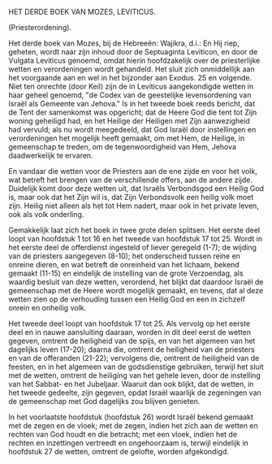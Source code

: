 HET DERDE BOEK VAN MOZES, LEVITICUS.

(Priesterordening).

Het derde boek van Mozes, bij de Hebreeën: Wajikra, d.i.: En Hij riep, geheten, wordt naar zijn inhoud door de Septuaginta Leviticon, en door de Vulgata Leviticus genoemd, omdat hierin hoofdzakelijk over de priesterlijke wetten en verordeningen wordt gehandeld. Het sluit zich onmiddellijk aan het voorgaande aan en wel in het bijzonder aan Exodus. 25 en volgende. Niet ten onrechte (door Keil) zijn de in Leviticus aangekondigde wetten in haar geheel genoemd, "de Codex van de geestelijke levensordening van Israël als Gemeente van Jehova." Is in het tweede boek reeds bericht, dat de Tent der samenkomst was opgericht; dat de Heere God die tent tot Zijn woning geheiligd had, en het Heilige der Heiligen met Zijn aanwezigheid had vervuld; als nu wordt meegedeeld, dat God Israël door instellingen en verordeningen het mogelijk heeft gemaakt, om met Hem, de Heilige, in gemeenschap te treden, om de tegenwoordigheid van Hem, Jehova daadwerkelijk te ervaren.

En vandaar die wetten voor de Priesters aan de ene zijde en voor het volk, wat betreft het brengen van de verschillende offers, aan de andere zijde. Duidelijk komt door deze wetten uit, dat Israëls Verbondsgod een Heilig God is, maar ook dat het Zijn wil is, dat Zijn Verbondsvolk een heilig volk moet zijn. Heilig niet alleen als het tot Hem nadert, maar ook in het private leven, ook als volk onderling.

Gemakkelijk laat zich het boek in twee grote delen splitsen. Het eerste deel loopt van hoofdstuk 1 tot 16 en het tweede van hoofdstuk 17 tot 25. Wordt in het eerste deel de offerdienst ingesteld of liever geregeld (1-7); de wijding van de priesters aangegeven (8-10); het onderscheid tussen reine en onreine dieren, en wat betreft de onreinheid van het lichaam, bekend gemaakt (11-15) en eindelijk de instelling van de grote Verzoendag, als waardig besluit van deze wetten, verordend, het blijkt dat daardoor Israël de gemeenschap met de Heere wordt mogelijk gemaakt, en tevens, dat al deze wetten zien op de verhouding tussen een Heilig God en een in zichzelf onrein en onheilig volk.

Het tweede deel loopt van hoofdstuk 17 tot 25. Als vervolg op het eerste deel en in nauwe aansluiting daaraan, worden in dit deel eerst de wetten gegeven, omtrent de heiligheid van de spijs, en van het algemeen van het dagelijks leven (17-20); daarna die, omtrent de heiligheid van de priesters en van de offeranden (21-22); vervolgens die, omtrent de heiligheid van de feesten, en in het algemeen van de godsdienstige gebruiken, terwijl het sluit met de wetten, omtrent de heiliging van het gehele leven, door de instelling van het Sabbat- en het Jubeljaar. Waaruit dan ook blijkt, dat de wetten, in het tweede gedeelte, zijn gegeven, opdat Israël waarlijk de zegeningen van de gemeenschap met God dagelijks zou blijven genieten.

In het voorlaatste hoofdstuk (hoofdstuk 26) wordt Israël bekend gemaakt met de zegen en de vloek; met de zegen, indien het zich aan de wetten en rechten van God houdt en die betracht; met een vloek, indien het de rechten en inzettingen vertreedt en ongehoorzaam is, terwijl eindelijk in hoofdstuk 27 de wetten, omtrent de gelofte, worden afgekondigd.


